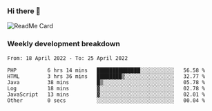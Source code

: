### Hi there 👋

<!--
**itzcy/itzcy** is a ✨ _special_ ✨ repository because its `README.md` (this file) appears on your GitHub profile.

Here are some ideas to get you started:

- 🔭 I’m currently working on ...
- 🌱 I’m currently learning ...
- 👯 I’m looking to collaborate on ...
- 🤔 I’m looking for help with ...
- 💬 Ask me about ...
- 📫 How to reach me: ...
- 😄 Pronouns: ...
- ⚡ Fun fact: ...
-->
![ReadMe Card](https://github-readme-stats.vercel.app/api?username=itzcy&show_icons=true&title_color=2d3198&icon_color=797cb8&text_color=24292e&bg_color=f6f8fa)

### Weekly development breakdown
<!--START_SECTION:waka-->

```text
From: 18 April 2022 - To: 25 April 2022

PHP          6 hrs 14 mins   ██████████████░░░░░░░░░░░   56.58 %
HTML         3 hrs 36 mins   ████████▒░░░░░░░░░░░░░░░░   32.77 %
Java         38 mins         █▒░░░░░░░░░░░░░░░░░░░░░░░   05.78 %
Log          18 mins         ▓░░░░░░░░░░░░░░░░░░░░░░░░   02.78 %
JavaScript   13 mins         ▓░░░░░░░░░░░░░░░░░░░░░░░░   02.01 %
Other        0 secs          ░░░░░░░░░░░░░░░░░░░░░░░░░   00.04 %
```

<!--END_SECTION:waka-->

